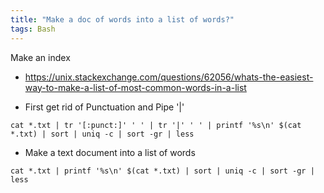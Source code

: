 ```yaml
---
title: "Make a doc of words into a list of words?"
tags: Bash
---
```



Make an index

* https://unix.stackexchange.com/questions/62056/whats-the-easiest-way-to-make-a-list-of-most-common-words-in-a-list


* First get rid of Punctuation and Pipe '|'

```
cat *.txt | tr '[:punct:]' ' ' | tr '|' ' ' | printf '%s\n' $(cat *.txt) | sort | uniq -c | sort -gr | less
```


* Make a text document into a list of words

```
cat *.txt | printf '%s\n' $(cat *.txt) | sort | uniq -c | sort -gr | less 
```
